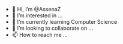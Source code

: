 - 👋 Hi, I’m @AssenaZ
- 👀 I’m interested in ...
- 🌱 I’m currently learning Computer Science
- 💞️ I’m looking to collaborate on ...
- 📫 How to reach me ...

<!---
AssenaZ/AssenaZ is a ✨ special ✨ repository because its `README.md` (this file) appears on your GitHub profile.
You can click the Preview link to take a look at your changes.
--->
